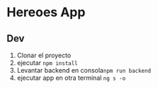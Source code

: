 # Hereoes App

## Dev
1. Clonar el proyecto 
2. ejecutar ```npm install```
3. Levantar backend en consola```npm run backend```
4. ejecutar app en otra terminal ```ng s -o```
